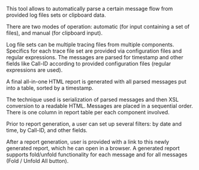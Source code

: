 This tool allows to automatically parse a certain message flow from provided log files sets or clipboard data.

There are two modes of operation: automatic (for input containing a set of files), and manual (for clipboard input).

Log file sets can be multiple tracing files from multiple components.
Specifics for each trace file set are provided via configuration files and regular expressions.
The messages are parsed for timestamp and other fields like Call-ID according to provided configuration files (regular expressions are used).

A final all-in-one HTML report is generated with all parsed messages put into a table, sorted by a timestamp. 

The technique used is serialization of parsed messages and then XSL conversion to a readable HTML.
Messages are placed in a sequential order.
There is one column in report table per each component involved.

Prior to report generation, a user can set up several filters: by date and time, by Call-ID, and other fields.

After a report generation, user is provided with a link to this newly generated report, which he can open in a browser.
A generated report supports fold/unfold functionality for each message and for all messages (Fold / Unfold All button).
